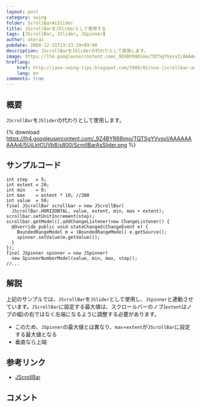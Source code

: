```yaml
---
layout: post
category: swing
folder: ScrollBarAsSlider
title: JScrollBarをJSliderとして使用する
tags: [JScrollBar, JSlider, JSpinner]
author: aterai
pubdate: 2008-12-15T13:23:29+09:00
description: JScrollBarをJSliderの代わりとして使用します。
image: https://lh4.googleusercontent.com/_9Z4BYR88imo/TQTSgYVysvI/AAAAAAAAAi4/5UjLktCUVb8/s800/ScrollBarAsSlider.png
hreflang:
    href: http://java-swing-tips.blogspot.com/2009/02/use-jscrollbar-as-jslider.html
    lang: en
comments: true
---
```

## 概要
`JScrollBar`を`JSlider`の代わりとして使用します。

{% download https://lh4.googleusercontent.com/_9Z4BYR88imo/TQTSgYVysvI/AAAAAAAAAi4/5UjLktCUVb8/s800/ScrollBarAsSlider.png %}

## サンプルコード
<pre class="prettyprint"><code>int step   = 5;
int extent = 20;
int min    = 0;
int max    = extent * 10; //200
int value  = 50;
final JScrollBar scrollbar = new JScrollBar(
  JScrollBar.HORIZONTAL, value, extent, min, max + extent);
scrollbar.setUnitIncrement(step);
scrollbar.getModel().addChangeListener(new ChangeListener() {
  @Override public void stateChanged(ChangeEvent e) {
    BoundedRangeModel m = (BoundedRangeModel) e.getSource();
    spinner.setValue(m.getValue());
  }
});
final JSpinner spinner = new JSpinner(
  new SpinnerNumberModel(value, min, max, step));
//...
</code></pre>

## 解説
上記のサンプルでは、`JScrollBar`を`JSlider`として使用し、`JSpinner`と連動させています。`JScrollBar`に設定する最大値は、スクロールバーのノブ(`extent`はノブの幅)の右ではなく左端になるように調整する必要があります。

- このため、`JSpinner`の最大値とは異なり、`max`+`extent`が`JScrollBar`に設定する最大値となる
- 垂直なら上端

<!-- dummy comment line for breaking list -->

## 参考リンク
- [JScrollBar](http://docs.oracle.com/javase/jp/6/api/javax/swing/JScrollBar.html)

<!-- dummy comment line for breaking list -->

## コメント
